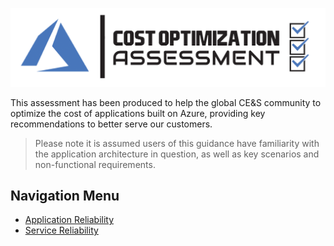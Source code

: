 [![Cost Optimization Assessment](/templates/media/costoptimization-icon.png "Cost Optimization Assessment")](#)

This assessment has been produced to help the global CE&S community to optimize the cost of applications built on Azure, providing key recommendations to better serve our customers.

> Please note it is assumed users of this guidance have familiarity with the application architecture in question, as well as key scenarios and non-functional requirements.


## Navigation Menu

- [Application Reliability](./application.md)
- [Service Reliability](./service.md)